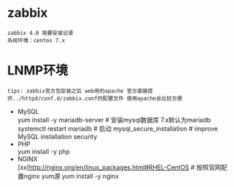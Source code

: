 # zabbix
    zabbix 4.0 简要安装记录
    系统环境：centos 7.x

# LNMP环境
    tips: zabbix官方包安装之后 web用的apache 官方直接提供../httpd/conf.d/zabbix.conf的配置文件 使用apache会比较方便
* MySQL  
    yum install -y mariadb-server   # 安装mysql数据库 7.x默认为mariadb
    systemctl restart mariadb	# 启动
    mysql_secure_installation	# improve MySQL installation security
* PHP  
    yum install -y php
* NGINX  
    [xx]http://nginx.org/en/linux_packages.html#RHEL-CentOS # 按照官网配置nginx yum源
    yum install -y nginx
